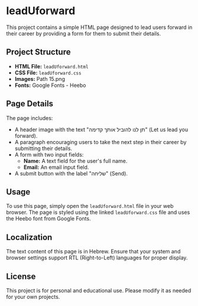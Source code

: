 
# leadUforward

This project contains a simple HTML page designed to lead users forward in their career by providing a form for them to submit their details.

## Project Structure

- **HTML File:** `leadUforward.html`
- **CSS File:** `leadUforward.css`
- **Images:** Path 15.png
- **Fonts:** Google Fonts - Heebo

## Page Details

The page includes:

- A header image with the text "תן לנו להוביל אותך קדימה" (Let us lead you forward).
- A paragraph encouraging users to take the next step in their career by submitting their details.
- A form with two input fields:
  - **Name:** A text field for the user's full name.
  - **Email:** An email input field.
- A submit button with the label "שליחה" (Send).

## Usage

To use this page, simply open the `leadUforward.html` file in your web browser. The page is styled using the linked `leadUforward.css` file and uses the Heebo font from Google Fonts.

## Localization

The text content of this page is in Hebrew. Ensure that your system and browser settings support RTL (Right-to-Left) languages for proper display.

## License

This project is for personal and educational use. Please modify it as needed for your own projects.
